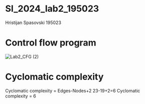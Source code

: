 # SI_2024_lab2_195023
Hristijan Spasovski 195023
# Control flow program
![Lab2_CFG (2)](https://github.com/Chris16321/SI_2024_lab2_195023/assets/166923933/0a117998-68ea-45c8-8a4b-502039841111)
# Cyclomatic complexity
Cyclomatic complexity = Edges-Nodes+2
23-19+2=6
Cyclomatic complexity = 6


